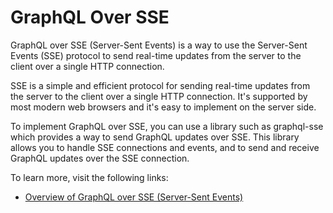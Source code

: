 # GraphQL Over SSE

GraphQL over SSE (Server-Sent Events) is a way to use the Server-Sent Events (SSE) protocol to send real-time updates from the server to the client over a single HTTP connection.

SSE is a simple and efficient protocol for sending real-time updates from the server to the client over a single HTTP connection. It's supported by most modern web browsers and it's easy to implement on the server side.

To implement GraphQL over SSE, you can use a library such as graphql-sse which provides a way to send GraphQL updates over SSE. This library allows you to handle SSE connections and events, and to send and receive GraphQL updates over the SSE connection.

To learn more, visit the following links:

- [Overview of GraphQL over SSE (Server-Sent Events)](https://the-guild.dev/blog/graphql-over-sse)
